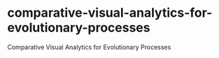 # comparative-visual-analytics-for-evolutionary-processes
Comparative Visual Analytics for Evolutionary Processes

